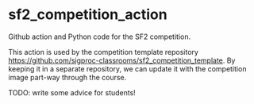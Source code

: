 # sf2_competition_action

Github action and Python code for the SF2 competition.

This action is used by the competition template repository https://github.com/sigproc-classrooms/sf2_competition_template.
By keeping it in a separate repository, we can update it with the competition image part-way through the course.

TODO: write some advice for students!
